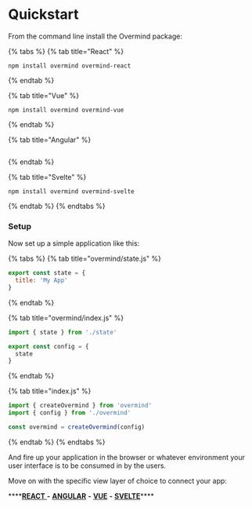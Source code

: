 # Quickstart

From the command line install the Overmind package:

{% tabs %}
{% tab title="React" %}
```
npm install overmind overmind-react
```
{% endtab %}

{% tab title="Vue" %}
```
npm install overmind overmind-vue
```
{% endtab %}

{% tab title="Angular" %}
```text

```
{% endtab %}

{% tab title="Svelte" %}
```
npm install overmind overmind-svelte
```
{% endtab %}
{% endtabs %}

### Setup

Now set up a simple application like this:

{% tabs %}
{% tab title="overmind/state.js" %}
```javascript
export const state = {
  title: 'My App'
}
```
{% endtab %}

{% tab title="overmind/index.js" %}
```typescript
import { state } from './state'

export const config = {
  state
}
```
{% endtab %}

{% tab title="index.js" %}
```typescript
import { createOvermind } from 'overmind'
import { config } from './overmind'

const overmind = createOvermind(config)
```
{% endtab %}
{% endtabs %}

And fire up your application in the browser or whatever environment your user interface is to be consumed in by the users.

Move on with the specific view layer of choice to connect your app:

\*\*\*\*[**REACT** ](views/react.md)**-** [**ANGULAR**](views/angular.md) **-** [**VUE**](views/vue.md) **-** [**SVELTE**](views/svelte.md)\*\*\*\*

